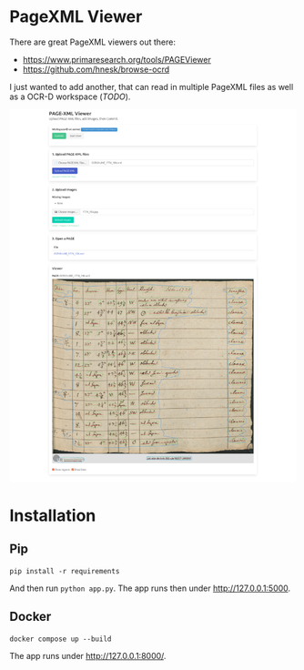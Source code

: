 # PageXML Viewer
There are  great PageXML viewers out there:
- https://www.primaresearch.org/tools/PAGEViewer
- https://github.com/hnesk/browse-ocrd

I just wanted to add another, that can read in multiple PageXML files as well as a OCR-D workspace (*TODO*).

![myimage](screenshot.png?raw=true)    

# Installation
## Pip
```commandline
pip install -r requirements
```
And then run `python app.py`. The app runs then under http://127.0.0.1:5000.    

## Docker
```commandline
docker compose up --build
```
The app runs under http://127.0.0.1:8000/.
